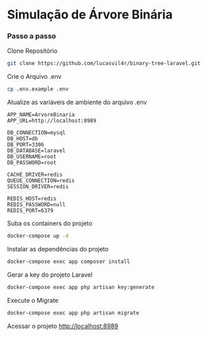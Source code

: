 
# Simulação de Árvore Binária

### Passo a passo
Clone Repositório
```sh
git clone https://github.com/lucasvil4r/binary-tree-laravel.git
```

Crie o Arquivo .env
```sh
cp .env.example .env
```


Atualize as variáveis de ambiente do arquivo .env
```dosini
APP_NAME=ArvoreBinaria
APP_URL=http://localhost:8989

DB_CONNECTION=mysql
DB_HOST=db
DB_PORT=3306
DB_DATABASE=laravel
DB_USERNAME=root
DB_PASSWORD=root

CACHE_DRIVER=redis
QUEUE_CONNECTION=redis
SESSION_DRIVER=redis

REDIS_HOST=redis
REDIS_PASSWORD=null
REDIS_PORT=6379
```


Suba os containers do projeto
```sh
docker-compose up -d
```

Instalar as dependências do projeto
```sh
docker-compose exec app composer install
```


Gerar a key do projeto Laravel
```sh
docker-compose exec app php artisan key:generate
```

Execute o Migrate
```sh
docker-compose exec app php artisan migrate
```

Acessar o projeto
[http://localhost:8989](http://localhost:8989)
